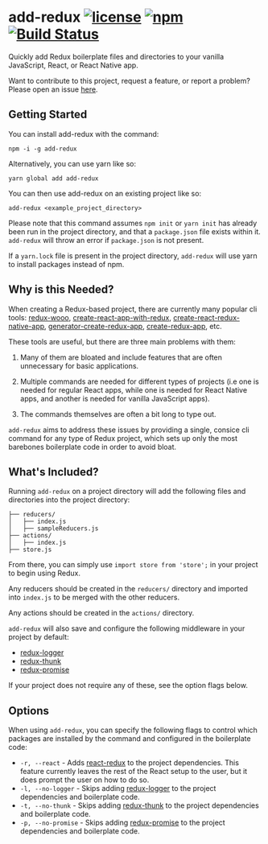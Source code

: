 add-redux [![license](https://img.shields.io/github/license/mashape/apistatus.svg)](https://github.com/brandonrninefive/add-redux/blob/master/LICENSE.md) [![npm](https://img.shields.io/npm/v/npm.svg)](https://www.npmjs.com/package/add-redux) [![Build Status](https://travis-ci.org/brandonrninefive/add-redux.svg?branch=master)](https://travis-ci.org/brandonrninefive/add-redux) 
===

Quickly add Redux boilerplate files and directories to your vanilla JavaScript, React, or React Native app.

Want to contribute to this project, request a feature, or report a problem? Please open an issue [here](https://github.com/brandonrninefive/add-redux/issues).

Getting Started
---

You can install add-redux with the command:

`npm -i -g add-redux`

Alternatively, you can use yarn like so:

`yarn global add add-redux`

You can then use add-redux on an existing project like so:

`add-redux <example_project_directory>`

Please note that this command assumes `npm init` or `yarn init` has already been run in the project directory, and that a `package.json` file exists within it. `add-redux` will throw an error if `package.json` is not present.

If a `yarn.lock` file is present in the project directory, `add-redux` will use yarn to install packages instead of npm.

Why is this Needed?
---

When creating a Redux-based project, there are currently many popular cli tools: [redux-wooo](https://github.com/kocisov/wooo), [create-react-app-with-redux](https://github.com/tstringer/create-react-app-with-redux), [create-react-redux-native-app](https://github.com/kMeillet/create-react-redux-native-app), [generator-create-redux-app](https://github.com/jonidelv/generator-create-redux-app), [create-redux-app](https://github.com/ReactPoland/create-redux-app), etc.

These tools are useful, but there are three main problems with them:

1. Many of them are bloated and include features that are often unnecessary for basic applications. 

2. Multiple commands are needed for different types of projects (i.e one is needed for regular React apps, while one is needed for React Native apps, and another is needed for vanilla JavaScript apps).

3. The commands themselves are often a bit long to type out.

`add-redux` aims to address these issues by providing a single, consice cli command for any type of Redux project, which sets up only the most barebones boilerplate code in order to avoid bloat.

What's Included?
---

Running `add-redux` on a project directory will add the following files and directories into the project directory:

```
├── reducers/
│   ├── index.js 
│   ├── sampleReducers.js
├── actions/
│   ├── index.js
├── store.js
```
From there, you can simply use `import store from 'store';` in your project to begin using Redux.

Any reducers should be created in the `reducers/` directory and imported into `index.js` to be merged with the other reducers.

Any actions should be created in the `actions/` directory.

`add-redux` will also save and configure the following middleware in your project by default:

- [redux-logger](https://github.com/evgenyrodionov/redux-logger)
- [redux-thunk](https://github.com/gaearon/redux-thunk) 
- [redux-promise](https://github.com/acdlite/redux-promise)

If your project does not require any of these, see the option flags below. 


Options
---

When using `add-redux`, you can specify the following flags to control which packages are installed by the command and configured in the boilerplate code:

- `-r, --react` - Adds [react-redux](https://github.com/reactjs/react-redux) to the project dependencies. This feature currently leaves the rest of the React setup to the user, but it does prompt the user on how to do so.
- `-l, --no-logger` - Skips adding [redux-logger](https://github.com/evgenyrodionov/redux-logger) to the project dependencies and boilerplate code.
- `-t, --no-thunk` - Skips adding [redux-thunk](https://github.com/gaearon/redux-thunk) to the project dependencies and boilerplate code.
- `-p, --no-promise` - Skips adding [redux-promise](https://github.com/acdlite/redux-promise) to the project dependencies and boilerplate code.
